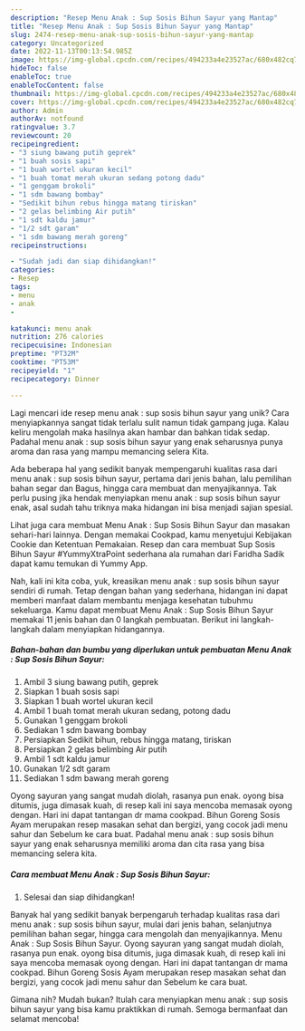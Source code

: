 ```yaml
---
description: "Resep Menu Anak : Sup Sosis Bihun Sayur yang Mantap"
title: "Resep Menu Anak : Sup Sosis Bihun Sayur yang Mantap"
slug: 2474-resep-menu-anak-sup-sosis-bihun-sayur-yang-mantap
category: Uncategorized
date: 2022-11-13T00:13:54.985Z
image: https://img-global.cpcdn.com/recipes/494233a4e23527ac/680x482cq70/menu-anak-sup-sosis-bihun-sayur-foto-resep-utama.jpg
hideToc: false
enableToc: true
enableTocContent: false
thumbnail: https://img-global.cpcdn.com/recipes/494233a4e23527ac/680x482cq70/menu-anak-sup-sosis-bihun-sayur-foto-resep-utama.jpg
cover: https://img-global.cpcdn.com/recipes/494233a4e23527ac/680x482cq70/menu-anak-sup-sosis-bihun-sayur-foto-resep-utama.jpg
author: Admin
authorAv: notfound
ratingvalue: 3.7
reviewcount: 20
recipeingredient:
- "3 siung bawang putih geprek"
- "1 buah sosis sapi"
- "1 buah wortel ukuran kecil"
- "1 buah tomat merah ukuran sedang potong dadu"
- "1 genggam brokoli"
- "1 sdm bawang bombay"
- "Sedikit bihun rebus hingga matang tiriskan"
- "2 gelas belimbing Air putih"
- "1 sdt kaldu jamur"
- "1/2 sdt garam"
- "1 sdm bawang merah goreng"
recipeinstructions:

- "Sudah jadi dan siap dihidangkan!"
categories:
- Resep
tags:
- menu
- anak
- 

katakunci: menu anak  
nutrition: 276 calories
recipecuisine: Indonesian
preptime: "PT32M"
cooktime: "PT53M"
recipeyield: "1"
recipecategory: Dinner

---
```





Lagi mencari ide resep menu anak : sup sosis bihun sayur yang unik? Cara menyiapkannya sangat tidak terlalu sulit namun tidak gampang juga. Kalau keliru mengolah maka hasilnya akan hambar dan bahkan tidak sedap. Padahal menu anak : sup sosis bihun sayur yang enak seharusnya punya aroma dan rasa yang mampu memancing selera Kita.





Ada beberapa hal yang sedikit banyak mempengaruhi kualitas rasa dari menu anak : sup sosis bihun sayur, pertama dari jenis bahan, lalu pemilihan bahan segar dan Bagus, hingga cara membuat dan menyajikannya. Tak perlu pusing jika hendak menyiapkan menu anak : sup sosis bihun sayur enak,      asal sudah tahu triknya maka hidangan ini bisa menjadi sajian spesial.














Lihat juga cara membuat Menu Anak : Sup Sosis Bihun Sayur dan masakan sehari-hari lainnya. Dengan memakai Cookpad, kamu menyetujui Kebijakan Cookie dan Ketentuan Pemakaian. Resep dan cara membuat Sup Sosis Bihun Sayur #YummyXtraPoint sederhana ala rumahan dari Faridha Sadik dapat kamu temukan di Yummy App.






Nah, kali ini kita coba, yuk, kreasikan menu anak : sup sosis bihun sayur sendiri di rumah. Tetap dengan bahan yang sederhana, hidangan ini dapat memberi manfaat dalam membantu menjaga kesehatan tubuhmu sekeluarga. Kamu dapat membuat Menu Anak : Sup Sosis Bihun Sayur memakai 11 jenis bahan dan 0 langkah pembuatan. Berikut ini langkah-langkah dalam menyiapkan hidangannya.

<!--inarticleads1-->

##### Bahan-bahan dan bumbu yang diperlukan untuk pembuatan Menu Anak : Sup Sosis Bihun Sayur:

1. Ambil 3 siung bawang putih, geprek
1. Siapkan 1 buah sosis sapi
1. Siapkan 1 buah wortel ukuran kecil
1. Ambil 1 buah tomat merah ukuran sedang, potong dadu
1. Gunakan 1 genggam brokoli
1. Sediakan 1 sdm bawang bombay
1. Persiapkan Sedikit bihun, rebus hingga matang, tiriskan
1. Persiapkan 2 gelas belimbing Air putih
1. Ambil 1 sdt kaldu jamur
1. Gunakan 1/2 sdt garam
1. Sediakan 1 sdm bawang merah goreng


Oyong sayuran yang sangat mudah diolah, rasanya pun enak. oyong bisa ditumis, juga dimasak kuah, di resep kali ini saya mencoba memasak oyong dengan. Hari ini dapat tantangan dr mama cookpad. Bihun Goreng Sosis Ayam merupakan resep masakan sehat dan bergizi, yang cocok jadi menu sahur dan Sebelum ke cara buat. Padahal menu anak : sup sosis bihun sayur yang enak seharusnya memiliki aroma dan cita rasa yang bisa memancing selera kita. 

<!--inarticleads2-->

##### Cara membuat Menu Anak : Sup Sosis Bihun Sayur:


1. Selesai dan siap dihidangkan!

Banyak hal yang sedikit banyak berpengaruh terhadap kualitas rasa dari menu anak : sup sosis bihun sayur, mulai dari jenis bahan, selanjutnya pemilihan bahan segar, hingga cara mengolah dan menyajikannya. Menu Anak : Sup Sosis Bihun Sayur. Oyong sayuran yang sangat mudah diolah, rasanya pun enak. oyong bisa ditumis, juga dimasak kuah, di resep kali ini saya mencoba memasak oyong dengan. Hari ini dapat tantangan dr mama cookpad. Bihun Goreng Sosis Ayam merupakan resep masakan sehat dan bergizi, yang cocok jadi menu sahur dan Sebelum ke cara buat. 

Gimana nih? Mudah bukan? Itulah cara menyiapkan menu anak : sup sosis bihun sayur yang bisa kamu praktikkan di rumah. Semoga bermanfaat dan selamat mencoba!
